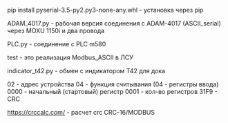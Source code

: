pip install pyserial-3.5-py2.py3-none-any.whl - установка через pip

ADAM_4017.py - рабочая версия соединения с ADAM-4017 (ASCII_serial) через MOXU 1150i и два провода

PLC.py - соединение с PLC m580

test - это реализация Modbus_ASCII в ЛСУ

indicator_t42.py - обмен с индикатором Т42 для дока

<!-- стандартный запрос регистров ввода в 16-ричном формате modbus rtu (02 04 0000 0001 31F9) -->
02 - адрес устройства
04 - функция считывания (04 - регистры ввода)
0000 - начальный (стартовый) регистр 
0001 - кол-во регистров
31F9 - CRC

https://crccalc.com/ - расчет crc  CRC-16/MODBUS
